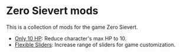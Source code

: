 # Zero Sievert mods

This is a collection of mods for the game Zero Sievert.

* [Only 10 HP](./10hp): Reduce character's max HP to 10.
* [Flexible Sliders](./flexible-sliders): Increase range of sliders for game customization.
